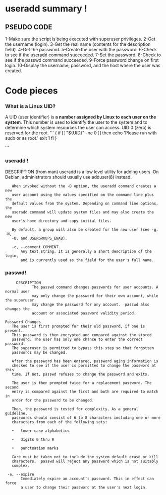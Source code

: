 # useradd summary !

 ## PSEUDO CODE
 1-Make sure the script is being executed with superuser privileges.
 2-Get the username (login).
 3-Get the real name (contents for the description field).
 4-Get the password.
 5-Create the user with the password.
 6-Check to see if the useradd command succeeded.
 7-Set the password.
 8-Check to see if the passwd command succeeded.
 9-Force password change on first login.
 10-Display the username, password, and the host where the user was
created.
# Code pieces
###  What is a Linux UID?


A UID (user identifier) is **a number assigned by Linux to each user on the system**. This number is used to identify the user to the system and to determine which system resources the user can access. UID 0 (zero) is reserved for the root.
'''
{
if [[ "${UID}" -ne 0 ]]
then
   echo 'Please run with sudo or as root.'
   exit 1
fi
}

'''
### useradd !

DESCRIPTION  (from man)
       useradd is a low level utility for adding users. On Debian,
       administrators should usually use adduser(8) instead.

       When invoked without the -D option, the useradd command creates a new
       user account using the values specified on the command line plus the
       default values from the system. Depending on command line options, the
       useradd command will update system files and may also create the new
       user's home directory and copy initial files.

       By default, a group will also be created for the new user (see -g, -N,
       -U, and USERGROUPS_ENAB).
       
       -c, --comment COMMENT
           Any text string. It is generally a short description of the login,
           and is currently used as the field for the user's full name.

### passwd!

         DESCRIPTION
                The passwd command changes passwords for user accounts. A normal user
                may only change the password for their own account, while the superuser
                may change the password for any account.  passwd also changes the
                account or associated password validity period.

    Password Changes
       The user is first prompted for their old password, if one is present.
       This password is then encrypted and compared against the stored
       password. The user has only one chance to enter the correct password.
       The superuser is permitted to bypass this step so that forgotten
       passwords may be changed.

       After the password has been entered, password aging information is
       checked to see if the user is permitted to change the password at this
       time. If not, passwd refuses to change the password and exits.

       The user is then prompted twice for a replacement password. The second
       entry is compared against the first and both are required to match in
       order for the password to be changed.

       Then, the password is tested for complexity. As a general guideline,
       passwords should consist of 6 to 8 characters including one or more
       characters from each of the following sets:

       •   lower case alphabetics

       •   digits 0 thru 9

       •   punctuation marks

       Care must be taken not to include the system default erase or kill
       characters.  passwd will reject any password which is not suitably
       complex.

     -e, --expire
           Immediately expire an account's password. This in effect can force
           a user to change their password at the user's next login.



